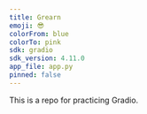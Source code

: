 ```yaml
---
title: Grearn
emoji: 😎
colorFrom: blue
colorTo: pink
sdk: gradio
sdk_version: 4.11.0
app_file: app.py
pinned: false
---
```

This is a repo for practicing Gradio.
